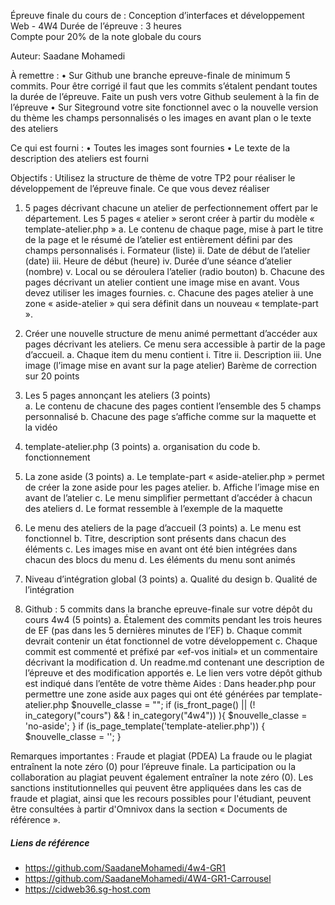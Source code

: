 Épreuve finale du cours de :
Conception d’interfaces et développement Web - 4W4
Durée de l’épreuve : 3 heures  
Compte pour 20% de la note globale du cours

Auteur: Saadane Mohamedi

À remettre : 
•	Sur Github une branche epreuve-finale de minimum 5 commits. Pour être corrigé il faut que les commits s’étalent pendant toutes la durée de l’épreuve. Faite un push vers votre Github seulement à la fin de l’épreuve
•	Sur Siteground votre site fonctionnel avec
o	la nouvelle version du thème
les champs personnalisés
o	les images en avant plan
o	le texte des ateliers

Ce qui est fourni :
•	Toutes les images sont fournies 
•	Le texte de la description des ateliers est fourni

Objectifs :  Utilisez la structure de thème de votre TP2 pour réaliser le développement de l’épreuve finale. 
Ce que vous devez réaliser
1.	5 pages décrivant chacune un atelier de perfectionnement offert par le département. Les 5 pages « atelier » seront créer à partir du modèle « template-atelier.php »
a.	Le contenu de chaque page, mise à part le titre de la page et le résumé de l’atelier est entièrement défini par des champs personnalisés
i.	Formateur (liste)
ii.	Date de début de l’atelier (date)
iii.	Heure de début (heure)
iv.	Durée d’une séance d’atelier (nombre)
v.	Local ou se déroulera l’atelier (radio bouton)
b.	Chacune des pages décrivant un atelier contient une image mise en avant. Vous devez utiliser les images fournies.
c.	Chacune des pages atelier à une zone « aside-atelier » qui sera définit dans un nouveau « template-part ». 
2.	Créer une nouvelle structure de menu animé permettant d’accéder aux pages décrivant les ateliers. Ce menu sera accessible à partir de la page d’accueil.
a.	Chaque item du menu contient
i.	Titre
ii.	Description
iii.	Une image (l’image mise en avant sur la page atelier)
Barème de correction sur 20 points
1.	Les 5 pages annonçant les ateliers (3 points)        
a.	Le contenu de chacune des pages contient l’ensemble des 5 champs personnalisé
b.	Chacune des page s’affiche comme sur la maquette et la vidéo

2.	template-atelier.php (3 points) 
a.	organisation du code
b.	fonctionnement

3.	La zone aside (3 points)
a.	Le template-part « aside-atelier.php » permet de créer la zone aside pour les pages atelier.
b.	Affiche l’image mise en avant de l’atelier
c.	Le menu simplifier permettant d’accéder à chacun des ateliers
d.	Le format ressemble à l’exemple de la maquette


4.	Le menu des ateliers de la page d’accueil (3 points)
a.	Le menu est fonctionnel
b.	Titre, description sont présents dans chacun des éléments 
c.	Les images mise en avant ont été bien intégrées dans chacun des blocs du menu
d.	Les éléments du menu sont animés

5.	Niveau d’intégration global (3 points)
a.	Qualité du design
b.	Qualité de l’intégration

6.	Github : 5 commits dans la branche epreuve-finale sur votre dépôt du cours 4w4 (5 points)
a.	Étalement des commits pendant les trois heures de EF (pas dans les 5 dernières minutes de l’EF)
b.	Chaque commit devrait contenir un état fonctionnel de votre développement
c.	Chaque commit est commenté et préfixé par «ef-vos initial» et un commentaire décrivant la modification
d.	Un readme.md contenant une description de l’épreuve et des modification apportés
e.	Le lien vers votre dépôt github est indiqué dans l’entête de votre thème
Aides :
Dans header.php pour permettre une zone aside aux pages qui ont été générées par template-atelier.php
  $nouvelle_classe = "";
  if  (is_front_page() || 
      (! in_category("cours") && ! in_category("4w4")) ){
        $nouvelle_classe = 'no-aside';
      }
  if (is_page_template('template-atelier.php')) {
       $nouvelle_classe = '';
  }

Remarques importantes :
Fraude et plagiat (PDEA)
La fraude ou le plagiat entraînent la note zéro (0) pour l’épreuve finale. La participation ou la collaboration au plagiat peuvent également entraîner la note zéro (0). Les sanctions institutionnelles qui peuvent être appliquées dans les cas de fraude et plagiat, ainsi que les recours possibles pour l'étudiant, peuvent être consultées à partir d'Omnivox dans la section « Documents de référence ».



##### Liens de référence
- https://github.com/SaadaneMohamedi/4w4-GR1
- https://github.com/SaadaneMohamedi/4W4-GR1-Carrousel
- https://cidweb36.sg-host.com
